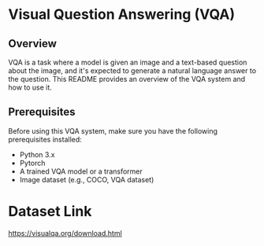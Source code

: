 # Visual Question Answering (VQA) 
## Overview
 VQA is a task where a model is given an image and a text-based question about the image, and it's expected to generate a natural language answer to the question. This README provides an overview of the VQA system and how to use it.

## Prerequisites
Before using this VQA system, make sure you have the following prerequisites installed:

+ Python 3.x
+ Pytorch
+ A trained VQA model or a transformer
+ Image dataset (e.g., COCO, VQA dataset)

# Dataset Link 
https://visualqa.org/download.html